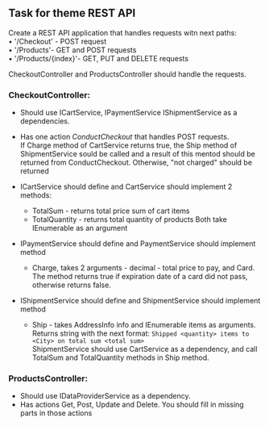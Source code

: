 ## Task for theme REST API

Create a REST API application that handles requests witn next paths:   
•	'/Checkout' - POST request  
•	'/Products'- GET and POST requests  
•   '/Products/\{index}'- GET, PUT and DELETE requests
 
CheckoutController and ProductsController should handle the requests.

### CheckoutController:

 - Should use ICartService, IPaymentService IShipmentService as a dependencies.
 - Has one action *ConductCheckout* that handles POST requests.  
     If Charge method of CartService returns true, the Ship method of ShipmentService sould be called and a result of this mentod should be returned from ConductCheckout.
     Otherwise, "not charged" should be returned

 - ICartService should define and CartService should implement 2 methods:
     - TotalSum - returns total price sum of cart items
     - TotalQuantity - returns total quantity of products
     Both take IEnumerable<CartItem> as an argument
 - IPaymentService should define and PaymentService should implement method
     - Charge, takes 2 arguments - decimal - total price to pay, and Card.  
     The method returns true if expiration date of a card did not pass, otherwise returns false.
 - IShipmentService should define and ShipmentService should implement method
     - Ship - takes AddressInfo info and IEnumerable<CartItem> items as arguments.
     Returns string with the next format:
     ```Shipped <quantity> items to  <City> on total sum <total sum>```  
     ShipmentService should use CartService as a dependency, and call TotalSum and TotalQuantity methods in Ship method.
  
### ProductsController:
- Should use IDataProviderService as a dependency.
- Has actions Get, Post, Update and Delete. You should fill in missing parts in those actions
